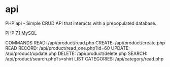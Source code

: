 # api
PHP api - Simple CRUD API that interacts with a prepopulated database.

PHP 7.1
MySQL 

COMMANDS
  READ: /api/product/read.php
  CREATE: /api/product/create.php
  READ RECORD: /api/product/read_one.php?id=60
  UPDATE: /api/product/update.php
  DELETE: /api/product/delete.php
  SEARCH: /api/product/search.php?s=shirt
  LIST CATEGORIES: /api/category/read.php
